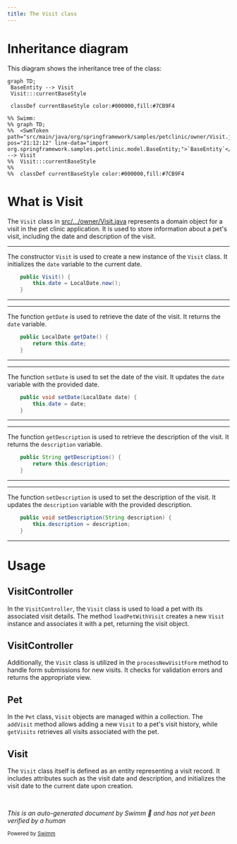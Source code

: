 ```yaml
---
title: The Visit class
---
```

# Inheritance diagram

This diagram shows the inheritance tree of the class:

```mermaid
graph TD;
 BaseEntity --> Visit
 Visit:::currentBaseStyle

 classDef currentBaseStyle color:#000000,fill:#7CB9F4

%% Swimm:
%% graph TD;
%%  <SwmToken path="src/main/java/org/springframework/samples/petclinic/owner/Visit.java" pos="21:12:12" line-data="import org.springframework.samples.petclinic.model.BaseEntity;">`BaseEntity`</SwmToken> --> Visit
%%  Visit:::currentBaseStyle
%% 
%%  classDef currentBaseStyle color:#000000,fill:#7CB9F4
```

# What is Visit

The <SwmToken path="src/main/java/org/springframework/samples/petclinic/owner/Visit.java" pos="48:3:3" line-data="	public Visit() {">`Visit`</SwmToken> class in <SwmPath>[src/…/owner/Visit.java](src/main/java/org/springframework/samples/petclinic/owner/Visit.java)</SwmPath> represents a domain object for a visit in the pet clinic application. It is used to store information about a pet's visit, including the date and description of the visit.

<SwmSnippet path="/src/main/java/org/springframework/samples/petclinic/owner/Visit.java" line="48">

---

The constructor <SwmToken path="src/main/java/org/springframework/samples/petclinic/owner/Visit.java" pos="48:3:3" line-data="	public Visit() {">`Visit`</SwmToken> is used to create a new instance of the <SwmToken path="src/main/java/org/springframework/samples/petclinic/owner/Visit.java" pos="48:3:3" line-data="	public Visit() {">`Visit`</SwmToken> class. It initializes the <SwmToken path="src/main/java/org/springframework/samples/petclinic/owner/Visit.java" pos="49:3:3" line-data="		this.date = LocalDate.now();">`date`</SwmToken> variable to the current date.

```java
	public Visit() {
		this.date = LocalDate.now();
	}
```

---

</SwmSnippet>

<SwmSnippet path="/src/main/java/org/springframework/samples/petclinic/owner/Visit.java" line="52">

---

The function <SwmToken path="src/main/java/org/springframework/samples/petclinic/owner/Visit.java" pos="52:5:5" line-data="	public LocalDate getDate() {">`getDate`</SwmToken> is used to retrieve the date of the visit. It returns the <SwmToken path="src/main/java/org/springframework/samples/petclinic/owner/Visit.java" pos="53:5:5" line-data="		return this.date;">`date`</SwmToken> variable.

```java
	public LocalDate getDate() {
		return this.date;
	}
```

---

</SwmSnippet>

<SwmSnippet path="/src/main/java/org/springframework/samples/petclinic/owner/Visit.java" line="56">

---

The function <SwmToken path="src/main/java/org/springframework/samples/petclinic/owner/Visit.java" pos="56:5:5" line-data="	public void setDate(LocalDate date) {">`setDate`</SwmToken> is used to set the date of the visit. It updates the <SwmToken path="src/main/java/org/springframework/samples/petclinic/owner/Visit.java" pos="56:9:9" line-data="	public void setDate(LocalDate date) {">`date`</SwmToken> variable with the provided date.

```java
	public void setDate(LocalDate date) {
		this.date = date;
	}
```

---

</SwmSnippet>

<SwmSnippet path="/src/main/java/org/springframework/samples/petclinic/owner/Visit.java" line="60">

---

The function <SwmToken path="src/main/java/org/springframework/samples/petclinic/owner/Visit.java" pos="60:5:5" line-data="	public String getDescription() {">`getDescription`</SwmToken> is used to retrieve the description of the visit. It returns the <SwmToken path="src/main/java/org/springframework/samples/petclinic/owner/Visit.java" pos="61:5:5" line-data="		return this.description;">`description`</SwmToken> variable.

```java
	public String getDescription() {
		return this.description;
	}
```

---

</SwmSnippet>

<SwmSnippet path="/src/main/java/org/springframework/samples/petclinic/owner/Visit.java" line="64">

---

The function <SwmToken path="src/main/java/org/springframework/samples/petclinic/owner/Visit.java" pos="64:5:5" line-data="	public void setDescription(String description) {">`setDescription`</SwmToken> is used to set the description of the visit. It updates the <SwmToken path="src/main/java/org/springframework/samples/petclinic/owner/Visit.java" pos="64:9:9" line-data="	public void setDescription(String description) {">`description`</SwmToken> variable with the provided description.

```java
	public void setDescription(String description) {
		this.description = description;
	}
```

---

</SwmSnippet>

# Usage

## VisitController

In the `VisitController`, the <SwmToken path="src/main/java/org/springframework/samples/petclinic/owner/Visit.java" pos="48:3:3" line-data="	public Visit() {">`Visit`</SwmToken> class is used to load a pet with its associated visit details. The method `loadPetWithVisit` creates a new <SwmToken path="src/main/java/org/springframework/samples/petclinic/owner/Visit.java" pos="48:3:3" line-data="	public Visit() {">`Visit`</SwmToken> instance and associates it with a pet, returning the visit object.

## VisitController

Additionally, the <SwmToken path="src/main/java/org/springframework/samples/petclinic/owner/Visit.java" pos="48:3:3" line-data="	public Visit() {">`Visit`</SwmToken> class is utilized in the `processNewVisitForm` method to handle form submissions for new visits. It checks for validation errors and returns the appropriate view.

## Pet

In the `Pet` class, <SwmToken path="src/main/java/org/springframework/samples/petclinic/owner/Visit.java" pos="48:3:3" line-data="	public Visit() {">`Visit`</SwmToken> objects are managed within a collection. The `addVisit` method allows adding a new <SwmToken path="src/main/java/org/springframework/samples/petclinic/owner/Visit.java" pos="48:3:3" line-data="	public Visit() {">`Visit`</SwmToken> to a pet's visit history, while `getVisits` retrieves all visits associated with the pet.

## Visit

The <SwmToken path="src/main/java/org/springframework/samples/petclinic/owner/Visit.java" pos="48:3:3" line-data="	public Visit() {">`Visit`</SwmToken> class itself is defined as an entity representing a visit record. It includes attributes such as the visit date and description, and initializes the visit date to the current date upon creation.

&nbsp;

*This is an auto-generated document by Swimm 🌊 and has not yet been verified by a human*

<SwmMeta version="3.0.0" repo-id="Z2l0aHViJTNBJTNBc3ByaW5nLXBldGNsaW5pYyUzQSUzQXVtYWxpbmdhc3dhbWk=" repo-name="spring-petclinic"><sup>Powered by [Swimm](/)</sup></SwmMeta>
